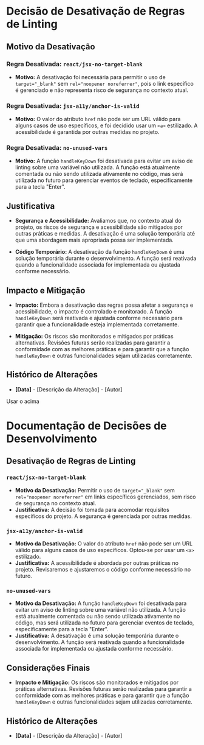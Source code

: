 # Decisão de Desativação de Regras de Linting

## Motivo da Desativação

### Regra Desativada: `react/jsx-no-target-blank`
- **Motivo:** A desativação foi necessária para permitir o uso de `target="_blank"` sem `rel="noopener noreferrer"`, pois o link específico é gerenciado e não representa risco de segurança no contexto atual.

### Regra Desativada: `jsx-a11y/anchor-is-valid`
- **Motivo:** O valor do atributo `href` não pode ser um URL válido para alguns casos de uso específicos, e foi decidido usar um `<a>` estilizado. A acessibilidade é garantida por outras medidas no projeto.

### Regra Desativada: `no-unused-vars`
- **Motivo:** A função `handleKeyDown` foi desativada para evitar um aviso de linting sobre uma variável não utilizada. A função está atualmente comentada ou não sendo utilizada ativamente no código, mas será utilizada no futuro para gerenciar eventos de teclado, especificamente para a tecla "Enter".

## Justificativa

- **Segurança e Acessibilidade:** Avaliamos que, no contexto atual do projeto, os riscos de segurança e acessibilidade são mitigados por outras práticas e medidas. A desativação é uma solução temporária até que uma abordagem mais apropriada possa ser implementada.
  
- **Código Temporário:** A desativação da função `handleKeyDown` é uma solução temporária durante o desenvolvimento. A função será reativada quando a funcionalidade associada for implementada ou ajustada conforme necessário.

## Impacto e Mitigação

- **Impacto:** Embora a desativação das regras possa afetar a segurança e acessibilidade, o impacto é controlado e monitorado. A função `handleKeyDown` será reativada e ajustada conforme necessário para garantir que a funcionalidade esteja implementada corretamente.

- **Mitigação:** Os riscos são monitorados e mitigados por práticas alternativas. Revisões futuras serão realizadas para garantir a conformidade com as melhores práticas e para garantir que a função `handleKeyDown` e outras funcionalidades sejam utilizadas corretamente.

## Histórico de Alterações

- **[Data]** - [Descrição da Alteração] - [Autor]


Usar o acima




# Documentação de Decisões de Desenvolvimento

## Desativação de Regras de Linting

### `react/jsx-no-target-blank`

- **Motivo da Desativação:** Permitir o uso de `target="_blank"` sem `rel="noopener noreferrer"` em links específicos gerenciados, sem risco de segurança no contexto atual.
- **Justificativa:** A decisão foi tomada para acomodar requisitos específicos do projeto. A segurança é gerenciada por outras medidas.

### `jsx-a11y/anchor-is-valid`

- **Motivo da Desativação:** O valor do atributo `href` não pode ser um URL válido para alguns casos de uso específicos. Optou-se por usar um `<a>` estilizado.
- **Justificativa:** A acessibilidade é abordada por outras práticas no projeto. Revisaremos e ajustaremos o código conforme necessário no futuro.

### `no-unused-vars`

- **Motivo da Desativação:** A função `handleKeyDown` foi desativada para evitar um aviso de linting sobre uma variável não utilizada. A função está atualmente comentada ou não sendo utilizada ativamente no código, mas será utilizada no futuro para gerenciar eventos de teclado, especificamente para a tecla "Enter".
- **Justificativa:** A desativação é uma solução temporária durante o desenvolvimento. A função será reativada quando a funcionalidade associada for implementada ou ajustada conforme necessário.

## Considerações Finais

- **Impacto e Mitigação:** Os riscos são monitorados e mitigados por práticas alternativas. Revisões futuras serão realizadas para garantir a conformidade com as melhores práticas e para garantir que a função `handleKeyDown` e outras funcionalidades sejam utilizadas corretamente.

## Histórico de Alterações

- **[Data]** - [Descrição da Alteração] - [Autor]
